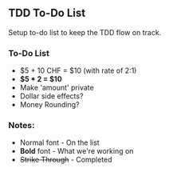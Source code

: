## TDD To-Do List
Setup to-do list to keep the TDD flow on track.

### To-Do List
- $5 + 10 CHF = $10 (with rate of 2:1)
- **$5 * 2 = $10**
- Make 'amount' private
- Dollar side effects?
- Money Rounding?

### Notes:
- Normal font - On the list
- **Bold** font - What we're working on
- ~~Strike Through~~ - Completed 
